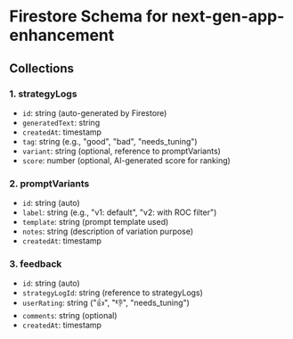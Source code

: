 # Firestore Schema for next-gen-app-enhancement

## Collections

### 1. strategyLogs
- `id`: string (auto-generated by Firestore)
- `generatedText`: string
- `createdAt`: timestamp
- `tag`: string (e.g., "good", "bad", "needs_tuning")
- `variant`: string (optional, reference to promptVariants)
- `score`: number (optional, AI-generated score for ranking)

### 2. promptVariants
- `id`: string (auto)
- `label`: string (e.g., "v1: default", "v2: with ROC filter")
- `template`: string (prompt template used)
- `notes`: string (description of variation purpose)
- `createdAt`: timestamp

### 3. feedback
- `id`: string (auto)
- `strategyLogId`: string (reference to strategyLogs)
- `userRating`: string ("👍", "👎", "needs_tuning")
- `comments`: string (optional)
- `createdAt`: timestamp
